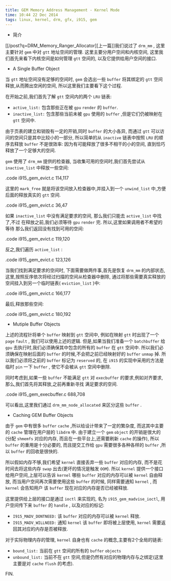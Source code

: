 ```yaml
---
title: GEM Memory Address Management - Kernel Mode
time: 10:44 22 Dec 2014
tags: linux, kernel, drm, gfx, i915, gem
---
```


* 简介

[[/post?q=DRM_Memory_Ranger_Allocator][上一篇]]我们说过了 `drm_mm` ,
这里主要针对 `gem` 中对 `gtt` 地址空间的管理.
这里主要分用户空间和内核空间, 这里我们首先来看下内核空间是如何管理 `gtt` 空间的,
以及它提供给用户空间的接口.

* A Single Buffer Object

当 `gtt` 地址空间没有足够的空间时, `gem` 会选出一些 `buffer` 将其绑定的 `gtt`
空间释放,从而腾出空闲的空间,
所以这里我们主要看下这个过程.

在开始之前,我们首先了解 `gtt` 空间内的两个 `LRU` 链表:

- `active_list:` 包含那些正在被 `gpu` `render` 的 `buffer`.
- `inactive_list:` 包含那些当前未被 `gpu` 使用的 `buffer` ,但是它们仍被映射在 `gtt` 空间中.

由于页表的建立和销毁有一定的开销,同时 `buffer` 的大小各异,
而通过 `gtt` 可以访问的空间只是其中比较小的一部分,
所以简单的从 `inactive` 链表中按照 `LRU` 的顺序去释放 `buffer`
不是很效率: 因为有可能释放了很多不相干的小的空间,
直到恰巧释放了一个足够大的空间.

`gem` 使用了 `drm_mm` 提供的检查器,
当收集可用的空间时,我们首先尝试从 `inactive_list` 中释放一些空间:

.code i915_gem_evict.c 114,117

这里的 `mark_free` 就是将该空间放入检查器中,并挂入到一个 `unwind_list`
中,方便后面的释放真实的 `gtt` 空间.

.code i915_gem_evict.c 36,47

如果 `inactive_list` 中没有满足要求的空间,
那么我们只能去 `active_list` 中找了,不过
在释放之前,我们必须等待 `gpu` `render` 完.
所以,这里如果调用者不希望的等待
那么我们返回没有找到可用的空间:

.code i915_gem_evict.c 119,120

反之,我们遍历 `active_list` :

.code i915_gem_evict.c 123,126

当我们找到满足要求的空间时,
下面需要做两件事,首先是恢复 `drm_mm` 的内部状态,
这里,按照反序依次将经过扫描的空间从检查器中删除,
通过将那些需要真实释放的空间挂入到另一个临时链表( `eviction_list` )中:

.code i915_gem_evict.c 166,177

最后,释放那些空间:

.code i915_gem_evict.c 180,192

* Mutiple Buffer Objects

上述的流程针将单个 `buffer` 映射到 `gtt` 空间中,
例如在映射 `gtt` 时出现了一个 `page` `fault` ,
我们可以使用上述的逻辑.
但是,如果当我们准备一个 `batchbuffer` 给 `gpu`
去执行时,我们必须确保其中包含的所有的 `buffer`
在 `gtt` 空间中. 所以我们必须确保在映射后面的 `buffer`
的时候,不会把之前已经映射好的 `buffer` `unmap` 掉.
所以我们必须将之前的 `buffer` 标记为 `reserved` 的,
在 `i915` 的实现中采用的方法是临时 `pin` 一下 `buffer` ,
使它不会被从 `gtt` 空间中删除.

同时考虑到,如果一些 `buffer` 不能满足 `gtt` 对 `execbuffer`
的要求,例如对齐要求,那么,我们首先将其释放,之前再重新寻找
满足要求的空间.

.code i915_gem_execbuffer.c 688,708

可以看出,这里我们通过 `drm_mm_node_allocated` 来区分这些 `buffer` .

* Caching GEM Buffer Objects

由于 `gem` 中有很多 `buffer` `cache` ,所以给设计带来了一定的繁杂度,
而这其中主要的 `cache` 管理在用户层的 `libdrm` 中.
由于建立一个 `gem` `object` 的开销是很大的(分配 `shmemfs` 对应的内存,
而且在一些平台上,还需要刷新 `cache` 的操作), 所以 `buffer` 的重用是十分必要的,
而且提交工作给 `gpu` 需要很多各种各样的 `buffer` ,所以 `buffer` 的回收是很快的.

所以假如内存不够,我们希望 `kernel` 直接丢弃一些 `buffer` 对应的内存,
而不是花时间去将这些内存 `swap` 出去(更坏的情况是触发 `OOM`).
所以 `kernel` 提供一个接口给用户空间,上层可以告诉 `kernel`
哪些 `buffer` 对应的内存可以被 `kernel` 自由释放,
而当用户空间再次需要使用这些 `buffer` 的时候,
同样需要通知 `kernel` , 而 `kernel` 会告知用户
该 `buffer` 现在对应的内存是否已经被释放.

这里提供给上层的接口是通过 `ioctl` 来实现的,
名为 `i915_gem_madvise_ioctl`,
用户空间传下来 `buffer` 的 `handle` ,
以及对应的标记:

- `I915_MADV_DONTNEED:` 该 `buffer` 对应的内存可以被 `kernel` 释放.
- `I915_MADV_WILLNEED:` 通知 `kernel` 该 `buffer` 即将被上层使用, `kernel` 需要返回其对应的内存是否被释放.

对于实际物理内存的管理, `kernel` 自身也有 `cache` 的概念,主要有2个全局的链表:

- `bound_list:` 当前在 `gtt` 空间的所有的 `buffer` `objects`
- `unbound_list:` 当前不在 `gtt` 空间,但是仍然有对应的物理内存与之绑定(这里主要是对 `cache` `flush` 的考虑).

FIN.
